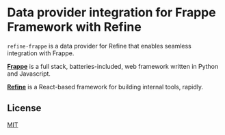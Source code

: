 # Data provider integration for Frappe Framework with Refine

`refine-frappe` is a data provider for Refine that enables seamless integration with Frappe.

**[Frappe](https://frappeframework.com)** is a full stack, batteries-included, web framework written in Python and Javascript.

**[Refine](https://refine.dev)** is a React-based framework for building internal tools, rapidly.

## License

[MIT](http://vjpr.mit-license.org)
